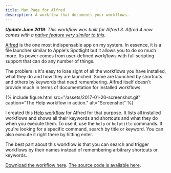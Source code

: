 ```yaml
---
title: Man Page for Alfred
description: A workflow that documents your workflows.
---
```


***Update June 2019**: This workflow was built for Alfred 3. Alfred 4 now comes with a [native feature very similar to this](https://www.alfredapp.com/whats-new/).*

[Alfred](https://alfredapp.com) is the one most indispensable app on my system. In essence, it is a file launcher similar to Apple's Spotlight but it allows you to do so much more. Its power comes from user-defined *workflows* with full scripting support that can do any number of things.

The problem is it's easy to lose sight of all the workflows you have installed, what they do and how they are launched. Some are launched by shortcuts and others by keywords that need remembering. Alfred itself doesn't provide much in terms of documentation for installed workflows.

{% include figure.html src="/assets/2017-01-20-screenshot.gif" caption="The Help workflow in action." alt="Screenshot" %}

I created this [Help workflow][github] for Alfred for that purpose. It lists all installed workflows and shows all their keywords and shortcuts and what they do when you execute them. To use it, use the `help` or `helptitle` commands. If you're looking for a specific command, search by title or keyword. You can also execute it right there by hitting enter.

The best part about this workflow is that you can search and trigger workflows by their names instead of remembering arbitrary shortcuts or keywords.

[Download the workflow here](https://github.com/arthurhammer/alfred-workflows/blob/master/help/Help.alfredworkflow?raw=true). [The source code is available here][github].

[github]: https://github.com/arthurhammer/alfred-workflows/tree/master/help
